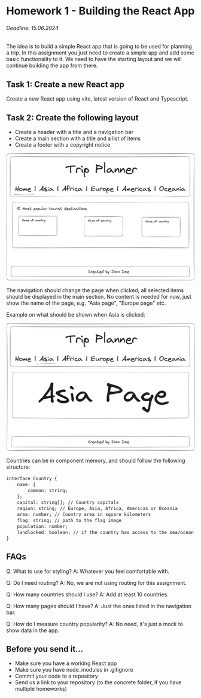 # Homework 1 - Building the React App

###### Deadline: 15.06.2024

The idea is to build a simple React app that is going to be used for planning a trip. In this assignment you just need to create a simple app and add some basic functionality to it. We need to have the starting layout and we will continue building the app from there.

## Task 1: Create a new React app

Create a new React app using vite, latest version of React and Typescript.

## Task 2: Create the following layout

- Create a header with a title and a navigation bar
- Create a main section with a title and a list of items
- Create a footer with a copyright notice

![web-layout](./imgs/hm1-img1.png)

The navigation should change the page when clicked, all selected items should be displayed in the main section. No content is needed for now, just show the name of the page, e.g. "Asia page", "Europe page" etc.

Example on what should be shown when Asia is clicked:

![web-layout](./imgs/hm1-img2.png)

Countries can be in component memory, and should follow the following structure:

```tsx
interface Country {
	name: {
		common: string;
	};
	capital: string[]; // Country capitals
	region: string; // Europe, Asia, Africa, Americas or Oceania
	area: number; // Country area in square kilometers
	flag: string; // path to the flag image
	population: number;
	landlocked: boolean; // if the country has access to the sea/ocean
}
```

## FAQs

Q: What to use for styling?
A: Whatever you feel comfortable with.

Q: Do I need routing?
A: No, we are not using routing for this assignment.

Q: How many countries should I use?
A: Add at least 10 countries.

Q: How many pages should I have?
A: Just the ones listed in the navigation bar.

Q: How do I measure country popularity?
A: No need, it's just a mock to show data in the app.

## Before you send it...

- Make sure you have a working React app
- Make sure you have node_modules in .gitignore
- Commit your code to a repository
- Send us a link to your repository (to the concrete folder, if you have multiple homeworks)
